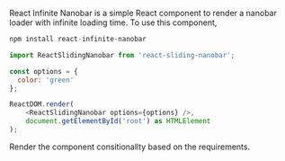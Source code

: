 React Infinite Nanobar is a simple React component to render a nanobar loader with infinite loading time. To use this component,


```javascript
npm install react-infinite-nanobar

```

```javascript
import ReactSlidingNanobar from 'react-sliding-nanobar';

const options = {
  color: 'green'
};

ReactDOM.render(
    <ReactSlidingNanobar options={options} />,
    document.getElementById('root') as HTMLElement
);

```

Render the component consitionallty based on the requirements.
